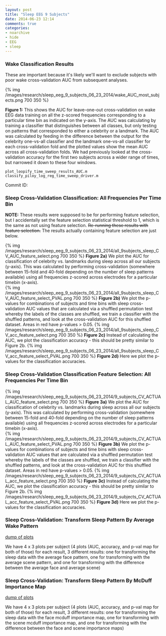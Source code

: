 ```yaml
---
layout: post
title: "Sleep EEG 9 Subjects"
date: 2014-06-23 12:14
comments: true
categories: 
- noarchive 
- hide 
- EEG
- sleep
---
```


### Wake Classification Results
These are important because it's likely we'll want to exclude subjects with poor wake cross-validation AUC from subsequent analyses.

{% img /images/research/sleep_eeg_9_subjects_06_23_2014/wake_AUC_most_subjects.png 700 350 %}
  
**Figure 1:** This shows the AUC for leave-one-out cross-validation on wake EEG data training on all the z-scored frequencies corresponding to a particular time bin as indicated on the y-axis.  The AUC was calculating by training a classifier that distinguishes between all classes, but only testing on patterns that corresponded to either a celebrity or a landmark.  The AUC was calculated by feeding in the difference between the output for the celebrity one-vs-all classifier and the landmark one-vs-all classifier for each cross-validation fold and the plotted values show the mean AUC across all cross-validation folds.  We had previously looked at the cross-validation accuracy for the first two subjects across a wider range of times, but narrowed it down to these four windows.

<code>plot_loopify_time_sweep_results_AUC.m </code>    
<code>classify_piloy_log_reg_time_sweep_driver.m </code>      
  
Commit ID: <code> </code>     

### Sleep Cross-Validation Classification: All Frequencies Per Time Bin  
**NOTE:** These results were supposed to be for performing feature selection, but I accidentally set the feature selection statistical threshold to 1, which is the same as not using feature selection.  <del>Re-running these results with feature selection.</del>  The results actually containing feature selection are just below.

{% img /images/research/sleep_eeg_9_subjects_06_23_2014/all_9subjects_sleep_CV_AUC_feature_select.png 700 350 %}
**Figure 2a)** We plot the AUC for classification of celebrity vs. landmarks during sleep across all our subjects (y-axis).  This was calculated by performing cross-validation (somewhere between 15-fold and 40-fold depending on the number of sleep patterns available) using all frequencies z-scored across electrodes for a particular timebin (x-axis).   
{% img /images/research/sleep_eeg_9_subjects_06_23_2014/all_9subjects_sleep_CV_AUC_feature_select_PVAL.png 700 350 %}
**Figure 2b)** We plot the p-values for combinations of subjects and time bins with sleep cross-validation AUC values that are calculated via a shuffled permutation test whereby the labels of the classes are shuffled, we train a classifier with the shuffled patterns, and look at the cross-validation AUC for this shuffled dataset. Areas in red have p-values > 0.05.
{% img /images/research/sleep_eeg_9_subjects_06_23_2014/all_9subjects_sleep_CV_acc_feature_select.png 700 350 %}
**Figure 2c)** Instead of calculating the AUC, we plot the classification accuracy - this should be pretty similar to Figure 2b.
{% img /images/research/sleep_eeg_9_subjects_06_23_2014/all_9subjects_sleep_CV_acc_feature_select_PVAL.png 700 350 %}
**Figure 2d)** Here we plot the p-values for the classification accuracies.

### Sleep Cross-Validation Classification Feature Selection: All Frequencies Per Time Bin  

{% img /images/research/sleep_eeg_9_subjects_06_23_2014/9_subjects_CV_ACTUAL_AUC_feature_select.png 700 350 %}
**Figure 3a)** We plot the AUC for classification of celebrity vs. landmarks during sleep across all our subjects (y-axis).  This was calculated by performing cross-validation (somewhere between 15-fold and 40-fold depending on the number of sleep patterns available) using all frequencies z-scored across electrodes for a particular timebin (x-axis).   
{% img /images/research/sleep_eeg_9_subjects_06_23_2014/9_subjects_CV_ACTUAL_AUC_feature_select_PVAL.png 700 350 %}
**Figure 3b)** We plot the p-values for combinations of subjects and time bins with sleep cross-validation AUC values that are calculated via a shuffled permutation test whereby the labels of the classes are shuffled, we train a classifier with the shuffled patterns, and look at the cross-validation AUC for this shuffled dataset. Areas in red have p-values > 0.05.
{% img /images/research/sleep_eeg_9_subjects_06_23_2014/9_subjects_CV_ACTUAL_acc_feature_select.png 700 350 %}
**Figure 3c)** Instead of calculating the AUC, we plot the classification accuracy - this should be pretty similar to Figure 2b.
{% img /images/research/sleep_eeg_9_subjects_06_23_2014/9_subjects_CV_ACTUAL_acc_feature_select_PVAL.png 700 350 %}
**Figure 3d)** Here we plot the p-values for the classification accuracies.

### Sleep Cross-Validation: Transform Sleep Pattern By Average Wake Pattern
[ dump of plots ]( /blog/2014/07/01/sleep-eeg-transform-avg-pattern/ )   
  
We have 4 x 3 plots per subject (4 plots (AUC, accuracy, and p-val map for both of those) for each result, 3 different results: one for transforming the sleep data with the average face pattern, one for transforming with the average scene pattern, and one for transforming with the difference between the average face and average scene)

### Sleep Cross-Validation: Transform Sleep Pattern By McDuff Importance Map
[ dump of plots ]( /blog/2014/07/01/sleep-eeg-mcduff-transform/ )   
  
We have 4 x 3 plots per subject (4 plots (AUC, accuracy, and p-val map for both of those) for each result, 3 different results: one for transforming the sleep data with the face mcduff importance map, one for transforming with the scene mcduff importance map, and one for transforming with the difference between the face and scene importance maps)
